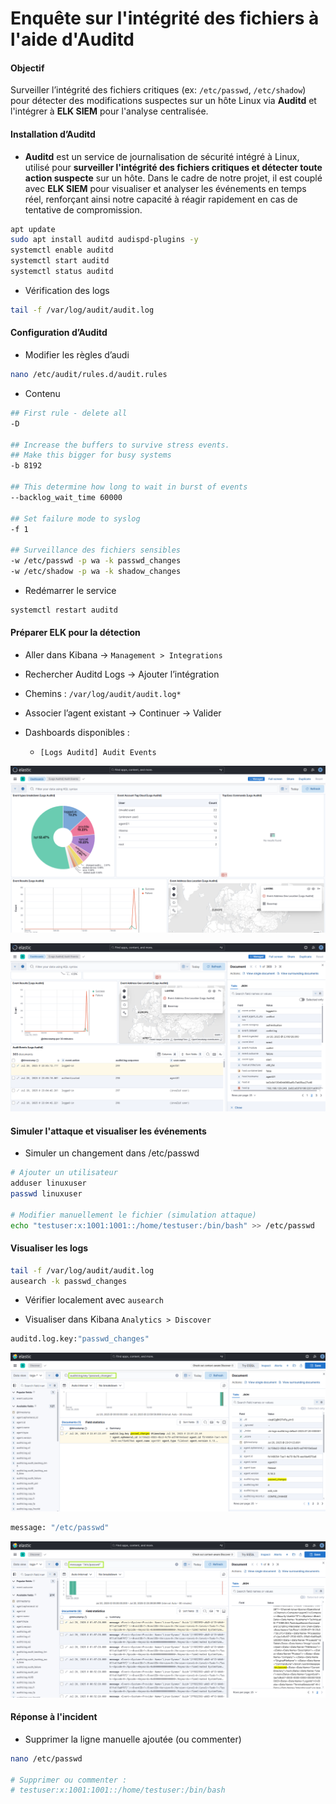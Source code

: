 # Enquête sur l'intégrité des fichiers à l'aide d'Auditd

#### Objectif

Surveiller l’intégrité des fichiers critiques (ex: `/etc/passwd`, `/etc/shadow`) pour détecter des modifications suspectes sur un hôte Linux via **Auditd** et l'intégrer à **ELK SIEM** pour l'analyse centralisée.

#### Installation d’Auditd

- **Auditd** est un service de journalisation de sécurité intégré à Linux, utilisé pour **surveiller l'intégrité des fichiers critiques et détecter toute action suspecte** sur un hôte. Dans le cadre de notre projet, il est couplé avec **ELK SIEM** pour visualiser et analyser les événements en temps réel, renforçant ainsi notre capacité à réagir rapidement en cas de tentative de compromission.

```sh
apt update
sudo apt install auditd audispd-plugins -y
systemctl enable auditd
systemctl start auditd
systemctl status auditd
```

- Vérification des logs

```sh
tail -f /var/log/audit/audit.log
```

#### Configuration d’Auditd

- Modifier les règles d’audi

```sh
nano /etc/audit/rules.d/audit.rules
```

- Contenu

```sh
## First rule - delete all
-D

## Increase the buffers to survive stress events.
## Make this bigger for busy systems
-b 8192

## This determine how long to wait in burst of events
--backlog_wait_time 60000

## Set failure mode to syslog
-f 1

## Surveillance des fichiers sensibles
-w /etc/passwd -p wa -k passwd_changes
-w /etc/shadow -p wa -k shadow_changes
```

- Redémarrer le service

```sh
systemctl restart auditd
```

#### Préparer ELK pour la détection

- Aller dans Kibana → `Management > Integrations`

- Rechercher Auditd Logs → Ajouter l’intégration

- Chemins : `/var/log/audit/audit.log*`

- Associer l’agent existant → Continuer → Valider

- Dashboards disponibles :

  - `[Logs Auditd] Audit Events`

![ELK](/Elastic_Stack_Ubuntu/assets/08.png)

![ELK](/Elastic_Stack_Ubuntu/assets/09.png)

#### Simuler l'attaque et visualiser les événements

- Simuler un changement dans /etc/passwd

```sh
# Ajouter un utilisateur
adduser linuxuser
passwd linuxuser

# Modifier manuellement le fichier (simulation attaque)
echo "testuser:x:1001:1001::/home/testuser:/bin/bash" >> /etc/passwd
```

#### Visualiser les logs

```sh
tail -f /var/log/audit/audit.log
ausearch -k passwd_changes
```

- Vérifier localement avec `ausearch`

- Visualiser dans Kibana `Analytics > Discover`

```sh
auditd.log.key:"passwd_changes"
```

![ELK](/Elastic_Stack_Ubuntu/assets/10.png)

```sh
message: "/etc/passwd"
```

![ELK](/Elastic_Stack_Ubuntu/assets/11.png)

#### Réponse à l'incident

- Supprimer la ligne manuelle ajoutée (ou commenter)

```sh
nano /etc/passwd

# Supprimer ou commenter :
# testuser:x:1001:1001::/home/testuser:/bin/bash
```
